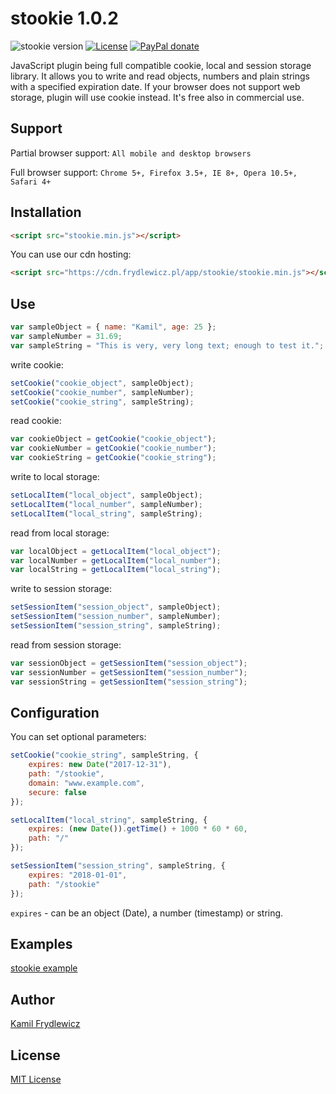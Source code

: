 # stookie 1.0.2

![stookie version](https://img.shields.io/badge/stookie-1.0.2-green.svg)
[![License](https://img.shields.io/badge/license-MIT-red.svg)](https://opensource.org/licenses/MIT)
[![PayPal donate](https://img.shields.io/badge/donate-PayPal-blue.svg)](https://www.paypal.com/pools/c/80Y6qAZyX8)

JavaScript plugin being full compatible cookie, local and session storage library. It allows you to write and read objects, numbers and plain strings with a specified expiration date. If your browser does not support web storage, plugin will use cookie instead. It's free also in commercial use.

## Support
Partial browser support: ```All mobile and desktop browsers```

Full browser support: ```Chrome 5+, Firefox 3.5+, IE 8+, Opera 10.5+, Safari 4+```

## Installation
```html
<script src="stookie.min.js"></script>
```
You can use our cdn hosting:
```html
<script src="https://cdn.frydlewicz.pl/app/stookie/stookie.min.js"></script>
```

## Use
```js
var sampleObject = { name: "Kamil", age: 25 };
var sampleNumber = 31.69;
var sampleString = "This is very, very long text; enough to test it.";
```

write cookie:
```js
setCookie("cookie_object", sampleObject);
setCookie("cookie_number", sampleNumber);
setCookie("cookie_string", sampleString);
```
read cookie:
```js
var cookieObject = getCookie("cookie_object");
var cookieNumber = getCookie("cookie_number");
var cookieString = getCookie("cookie_string");
```

write to local storage:
```js
setLocalItem("local_object", sampleObject);
setLocalItem("local_number", sampleNumber);
setLocalItem("local_string", sampleString);
```
read from local storage:
```js
var localObject = getLocalItem("local_object");
var localNumber = getLocalItem("local_number");
var localString = getLocalItem("local_string");
```

write to session storage:
```js
setSessionItem("session_object", sampleObject);
setSessionItem("session_number", sampleNumber);
setSessionItem("session_string", sampleString);
```
read from session storage:
```js
var sessionObject = getSessionItem("session_object");
var sessionNumber = getSessionItem("session_number");
var sessionString = getSessionItem("session_string");
```

## Configuration
You can set optional parameters:
```js
setCookie("cookie_string", sampleString, {
    expires: new Date("2017-12-31"),
    path: "/stookie",
    domain: "www.example.com",
    secure: false
});
```
```js
setLocalItem("local_string", sampleString, {
    expires: (new Date()).getTime() + 1000 * 60 * 60,
    path: "/"
});
```
```js
setSessionItem("session_string", sampleString, {
    expires: "2018-01-01",
    path: "/stookie"
});
```
```expires``` - can be an object (Date), a number (timestamp) or string.

## Examples
[stookie example](https://frydlewicz.pl/app/stookie/example.html)

## Author
[Kamil Frydlewicz](https://frydlewicz.pl)

## License
[MIT License](LICENSE.txt)

